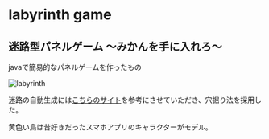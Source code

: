 # labyrinth game
## 迷路型パネルゲーム 〜みかんを手に入れろ〜
javaで簡易的なパネルゲームを作ったもの

![labyrinth](https://user-images.githubusercontent.com/81272668/219329956-10f29408-0d42-4d73-8c62-f98a8c1587ef.png)

迷路の自動生成には[こちらのサイト](http://www5d.biglobe.ne.jp/stssk/maze/make.html)を参考にさせていただき、穴掘り法を採用した。

黄色い鳥は昔好きだったスマホアプリのキャラクターがモデル。
